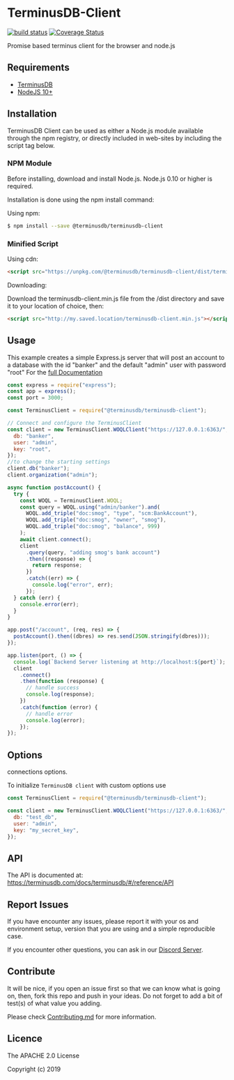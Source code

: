 # TerminusDB-Client

[![build status](https://api.travis-ci.com/terminusdb/terminusdb-client.svg?branch=master)](https://travis-ci.com/terminusdb/terminusdb-client)
[![Coverage Status](https://coveralls.io/repos/github/terminusdb/terminusdb-client/badge.svg?branch=master)](https://coveralls.io/repos/github/terminusdb/terminusdb-client/badge.svg?branch=master)

Promise based terminus client for the browser and node.js

## Requirements

- [TerminusDB](https://github.com/terminusdb/terminusdb)
- [NodeJS 10+](https://nodejs.org/en/)

## Installation

TerminusDB Client can be used as either a Node.js module available through the npm registry, or directly included in web-sites by including the script tag below.

### NPM Module

Before installing, download and install Node.js. Node.js 0.10 or higher is required.

Installation is done using the npm install command:

Using npm:

```bash
$ npm install --save @terminusdb/terminusdb-client
```

### Minified Script

Using cdn:

```html
<script src="https://unpkg.com/@terminusdb/terminusdb-client/dist/terminusdb-client.min.js"></script>
```

Downloading:

Download the terminusdb-client.min.js file from the /dist directory and save it to your location of choice, then:

```html
<script src="http://my.saved.location/terminusdb-client.min.js"></script>
```

## Usage

This example creates a simple Express.js server that will post an account to
a database with the id "banker" and the default "admin" user with password "root"
For the [full Documentation](https://terminusdb.github.io/terminusdb-client-js)

```javascript
const express = require("express");
const app = express();
const port = 3000;

const TerminusClient = require("@terminusdb/terminusdb-client");

// Connect and configure the TerminusClient
const client = new TerminusClient.WOQLClient("https://127.0.0.1:6363/", {
  db: "banker",
  user: "admin",
  key: "root",
});
//to change the starting settings
client.db("banker");
client.organization("admin");

async function postAccount() {
  try {
    const WOQL = TerminusClient.WOQL;
    const query = WOQL.using("admin/banker").and(
      WOQL.add_triple("doc:smog", "type", "scm:BankAccount"),
      WOQL.add_triple("doc:smog", "owner", "smog"),
      WOQL.add_triple("doc:smog", "balance", 999)
    );
    await client.connect();
    client
      .query(query, "adding smog's bank account")
      .then((response) => {
        return response;
      })
      .catch((err) => {
        console.log("error", err);
      });
  } catch (err) {
    console.error(err);
  }
}

app.post("/account", (req, res) => {
  postAccount().then((dbres) => res.send(JSON.stringify(dbres)));
});

app.listen(port, () => {
  console.log(`Backend Server listening at http://localhost:${port}`);
  client
    .connect()
    .then(function (response) {
      // handle success
      console.log(response);
    })
    .catch(function (error) {
      // handle error
      console.log(error);
    });
});
```

## Options

connections options.

To initialize `TerminusDB client` with custom options use

```js
const TerminusClient = require("@terminusdb/terminusdb-client");

const client = new TerminusClient.WOQLClient("https://127.0.0.1:6363/", {
  db: "test_db",
  user: "admin",
  key: "my_secret_key",
});
```

## API

The API is documented at: https://terminusdb.com/docs/terminusdb/#/reference/API

## Report Issues

If you have encounter any issues, please report it with your os and environment setup, version that you are using and a simple reproducible case.

If you encounter other questions, you can ask in our [Discord Server](https://discord.gg/hTU3XWSzuZ).

## Contribute

It will be nice, if you open an issue first so that we can know what is going on, then, fork this repo and push in your ideas. Do not forget to add a bit of test(s) of what value you adding.

Please check [Contributing.md](Contributing.md) for more information.

## Licence

The APACHE 2.0 License

Copyright (c) 2019

